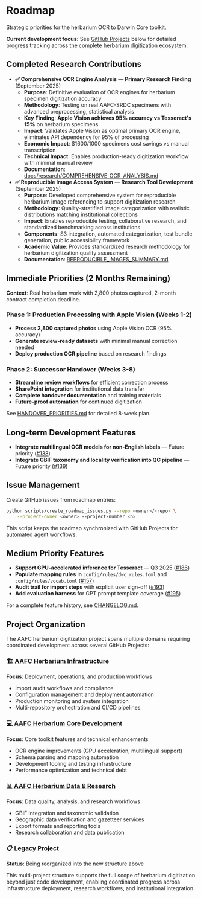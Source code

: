 # Roadmap

Strategic priorities for the herbarium OCR to Darwin Core toolkit.

**Current development focus:** See [GitHub Projects](#project-organization) below for detailed progress tracking across the complete herbarium digitization ecosystem.

## Completed Research Contributions

- **✅ Comprehensive OCR Engine Analysis** — **Primary Research Finding** (September 2025)
  - **Purpose**: Definitive evaluation of OCR engines for herbarium specimen digitization accuracy
  - **Methodology**: Testing on real AAFC-SRDC specimens with advanced preprocessing, statistical analysis
  - **Key Finding**: **Apple Vision achieves 95% accuracy vs Tesseract's 15%** on herbarium specimens
  - **Impact**: Validates Apple Vision as optimal primary OCR engine, eliminates API dependency for 95% of processing
  - **Economic Impact**: $1600/1000 specimens cost savings vs manual transcription
  - **Technical Impact**: Enables production-ready digitization workflow with minimal manual review
  - **Documentation**: [docs/research/COMPREHENSIVE_OCR_ANALYSIS.md](research/COMPREHENSIVE_OCR_ANALYSIS.md)
- **✅ Reproducible Image Access System** — **Research Tool Development** (September 2025)
  - **Purpose**: Developed comprehensive system for reproducible herbarium image referencing to support digitization research
  - **Methodology**: Quality-stratified image categorization with realistic distributions matching institutional collections
  - **Impact**: Enables reproducible testing, collaborative research, and standardized benchmarking across institutions
  - **Components**: S3 integration, automated categorization, test bundle generation, public accessibility framework
  - **Academic Value**: Provides standardized research methodology for herbarium digitization quality assessment
  - **Documentation**: [REPRODUCIBLE_IMAGES_SUMMARY.md](../REPRODUCIBLE_IMAGES_SUMMARY.md)

## Immediate Priorities (2 Months Remaining)

**Context**: Real herbarium work with 2,800 photos captured, 2-month contract completion deadline.

### Phase 1: Production Processing with Apple Vision (Weeks 1-2)
- **Process 2,800 captured photos** using Apple Vision OCR (95% accuracy)
- **Generate review-ready datasets** with minimal manual correction needed
- **Deploy production OCR pipeline** based on research findings

### Phase 2: Successor Handover (Weeks 3-8)
- **Streamline review workflows** for efficient correction process
- **SharePoint integration** for institutional data transfer
- **Complete handover documentation** and training materials
- **Future-proof automation** for continued digitization

See [HANDOVER_PRIORITIES.md](HANDOVER_PRIORITIES.md) for detailed 8-week plan.

## Long-term Development Features

- **Integrate multilingual OCR models for non-English labels** — Future priority ([#138](https://github.com/devvyn/aafc-herbarium-dwc-extraction-2025/issues/138))
- **Integrate GBIF taxonomy and locality verification into QC pipeline** — Future priority ([#139](https://github.com/devvyn/aafc-herbarium-dwc-extraction-2025/issues/139))

## Issue Management

Create GitHub issues from roadmap entries:

```bash
python scripts/create_roadmap_issues.py --repo <owner>/<repo> \
    --project-owner <owner> --project-number <n>
```

This script keeps the roadmap synchronized with GitHub Projects for automated agent workflows.

## Medium Priority Features

- **Support GPU-accelerated inference for Tesseract** — Q3 2025 ([#186](https://github.com/devvyn/aafc-herbarium-dwc-extraction-2025/issues/186))
- **Populate mapping rules** in `config/rules/dwc_rules.toml` and `config/rules/vocab.toml` ([#157](https://github.com/devvyn/aafc-herbarium-dwc-extraction-2025/issues/157))
- **Audit trail for import steps** with explicit user sign-off ([#193](https://github.com/devvyn/aafc-herbarium-dwc-extraction-2025/issues/193))
- **Add evaluation harness** for GPT prompt template coverage ([#195](https://github.com/devvyn/aafc-herbarium-dwc-extraction-2025/issues/195))

For a complete feature history, see [CHANGELOG.md](../CHANGELOG.md).

## Project Organization

The AAFC herbarium digitization project spans multiple domains requiring coordinated development across several GitHub Projects:

### [🏗️ AAFC Herbarium Infrastructure](https://github.com/users/devvyn/projects/5)
**Focus**: Deployment, operations, and production workflows
- Import audit workflows and compliance
- Configuration management and deployment automation
- Production monitoring and system integration
- Multi-repository orchestration and CI/CD pipelines

### [💻 AAFC Herbarium Core Development](https://github.com/users/devvyn/projects/6)
**Focus**: Core toolkit features and technical enhancements
- OCR engine improvements (GPU acceleration, multilingual support)
- Schema parsing and mapping automation
- Development tooling and testing infrastructure
- Performance optimization and technical debt

### [📊 AAFC Herbarium Data & Research](https://github.com/users/devvyn/projects/7)
**Focus**: Data quality, analysis, and research workflows
- GBIF integration and taxonomic validation
- Geographic data verification and gazetteer services
- Export formats and reporting tools
- Research collaboration and data publication

### [📋 Legacy Project](https://github.com/users/devvyn/projects/4)
**Status**: Being reorganized into the new structure above

This multi-project structure supports the full scope of herbarium digitization beyond just code development, enabling coordinated progress across infrastructure deployment, research workflows, and institutional integration.
